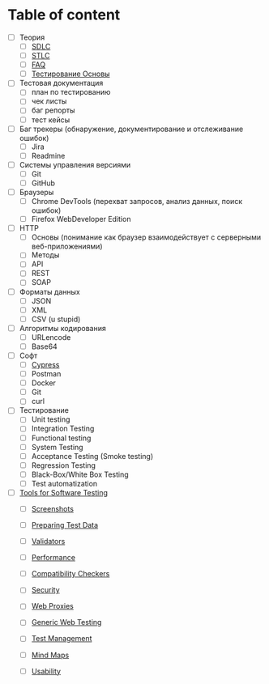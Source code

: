 # Table of content



* [ ] Теория
  * [ ] [SDLC](sdlc.md)
  * [ ] [STLC](stlc.md)
  * [ ] [FAQ](faq.md)
  * [ ] [Тестирование Основы](testing-basics.md)
* [ ] Тестовая документация
  * [ ] план по тестированию
  * [ ] чек листы
  * [ ] баг репорты
  * [ ] тест кейсы
* [ ] Баг трекеры \(обнаружение, документирование и отслеживание ошибок\)
  * [ ] Jira
  * [ ] Readmine
* [ ] Системы управления версиями
  * [ ] Git
  * [ ] GitHub
* [ ] Браузеры
  * [ ] Chrome DevTools \(перехват запросов, анализ данных, поиск ошибок\)
  * [ ] Firefox WebDeveloper Edition
* [ ] HTTP
  * [ ] Основы \(понимание как браузер взаимодействует с серверными веб-приложениями\)
  * [ ] Методы
  * [ ] API
  * [ ] REST
  * [ ] SOAP
* [ ] Форматы данных
  * [ ] JSON
  * [ ] XML
  * [ ] CSV \(u stupid\)
* [ ] Алгоритмы кодирования
  * [ ] URLencode
  * [ ] Base64
* [ ] Софт
  * [ ] [Cypress](software/cypress.md)
  * [ ] Postman
  * [ ] Docker
  * [ ] Git
  * [ ] curl
* [ ] Тестирование
  * [ ] Unit testing
  * [ ] Integration Testing
  * [ ] Functional testing
  * [ ] System Testing
  * [ ] Acceptance Testing \(Smoke testing\)
  * [ ] Regression Testing
  * [ ] Black-Box/White Box Testing
  * [ ] Test automatization
* [ ] [Tools for Software Testing](tools-1/tools.md)
  * [ ] [Screenshots](https://app.gitbook.com/@grasword6/s/qa/~/drafts/-Lz1hgJMVzIiqpQ7OXj_/tools#screenshots)
  * [ ] [Preparing Test Data](https://app.gitbook.com/@grasword6/s/qa/~/drafts/-Lz1hgJMVzIiqpQ7OXj_/tools#preparing-test-data)
  * [ ] [Validators](https://app.gitbook.com/@grasword6/s/qa/~/drafts/-Lz1hgJMVzIiqpQ7OXj_/tools#validators)
  * [ ] [Performance](https://app.gitbook.com/@grasword6/s/qa/~/drafts/-Lz1hgJMVzIiqpQ7OXj_/tools#performance)
  * [ ] [Compatibility Checkers](https://app.gitbook.com/@grasword6/s/qa/~/drafts/-Lz1hgJMVzIiqpQ7OXj_/tools#compatibility-checkers)
  * [ ] [Security](https://app.gitbook.com/@grasword6/s/qa/~/drafts/-Lz1hgJMVzIiqpQ7OXj_/tools#security)
  * [ ] [Web Proxies](https://app.gitbook.com/@grasword6/s/qa/~/drafts/-Lz1hgJMVzIiqpQ7OXj_/tools#web-proxies)
  * [ ] [Generic Web Testing](https://app.gitbook.com/@grasword6/s/qa/~/drafts/-Lz1hgJMVzIiqpQ7OXj_/tools#generic-web-testing)
  * [ ] [Test Management](https://app.gitbook.com/@grasword6/s/qa/~/drafts/-Lz1hgJMVzIiqpQ7OXj_/tools#test-management)
  * [ ] [Mind Maps](https://app.gitbook.com/@grasword6/s/qa/~/drafts/-Lz1hgJMVzIiqpQ7OXj_/tools#mind-maps)
  * [ ] [Usability](https://app.gitbook.com/@grasword6/s/qa/~/drafts/-Lz1hgJMVzIiqpQ7OXj_/tools#usability)



